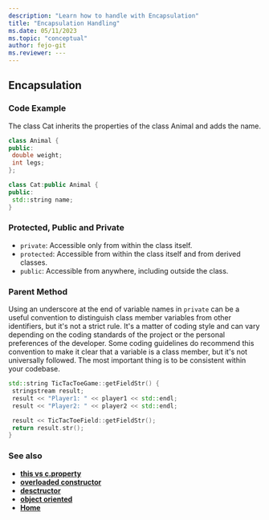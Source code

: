 ```yaml
---
description: "Learn how to handle with Encapsulation"
title: "Encapsulation Handling"
ms.date: 05/11/2023
ms.topic: "conceptual"
author: fejo-git
ms.reviewer: ---
---
```


## Encapsulation

### Code Example

The class Cat inherits the properties of the class Animal and adds the name.

```cpp
class Animal {
public:
 double weight;
 int legs;
};

class Cat:public Animal {
public:
 std::string name;
}
```

### Protected, Public and Private

- `private`: Accessible only from within the class itself.
- `protected`: Accessible from within the class itself and from derived classes.
- `public`: Accessible from anywhere, including outside the class.

### Parent Method

Using an underscore at the end of variable names in `private` can be a useful convention to distinguish class member variables from other identifiers, but it's not a strict rule. It's a matter of coding style and can vary depending on the coding standards of the project or the personal preferences of the developer. Some coding guidelines do recommend this convention to make it clear that a variable is a class member, but it's not universally followed. The most important thing is to be consistent within your codebase.

```cpp
std::string TicTacToeGame::getFieldStr() {
 stringstream result;
 result << "Player1: " << player1 << std::endl;
 result << "Player2: " << player2 << std::endl;

 result << TicTacToeField::getFieldStr();
 return result.str();
}

```

### See also

- **[this vs c.property](../docs/this_vs_c.property.md)**
- **[overloaded constructor](../docs/overload_cunstructor.md)**
- **[desctructor](../docs/destructor.md)**
- **[object oriented](../docs/object_oriented.md)**
- **[Home](../README.md)**
